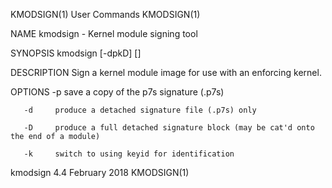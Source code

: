 KMODSIGN(1)                                                                                  User Commands                                                                                 KMODSIGN(1)

NAME
       kmodsign - Kernel module signing tool

SYNOPSIS
       kmodsign [-dpkD] <hash algo> <key> <x509> <module> [<dest>]

DESCRIPTION
       Sign a kernel module image for use with an enforcing kernel.

OPTIONS
       -p     save a copy of the p7s signature (.p7s)

       -d     produce a detached signature file (.p7s) only

       -D     produce a full detached signature block (may be cat'd onto the end of a module)

       -k     switch to using keyid for identification

kmodsign 4.4                                                                                 February 2018                                                                                 KMODSIGN(1)
